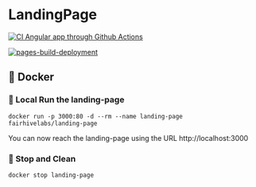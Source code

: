# LandingPage

[![CI Angular app through Github Actions](https://github.com/fairhive-labs/landing-page/actions/workflows/main.yml/badge.svg?branch=main)](https://github.com/fairhive-labs/landing-page/actions/workflows/main.yml)

[![pages-build-deployment](https://github.com/fairhive-labs/landing-page/actions/workflows/pages/pages-build-deployment/badge.svg?branch=gh-pages)](https://github.com/fairhive-labs/landing-page/actions/workflows/pages/pages-build-deployment)

## 🐳 Docker

### 🚀 Local Run the landing-page

```
docker run -p 3000:80 -d --rm --name landing-page fairhivelabs/landing-page
```

You can now reach the landing-page using the URL http://localhost:3000

### 👋 Stop and Clean

```
docker stop landing-page
```

